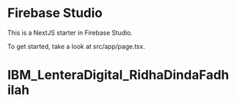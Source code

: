 # Firebase Studio

This is a NextJS starter in Firebase Studio.

To get started, take a look at src/app/page.tsx.
# IBM_LenteraDigital_RidhaDindaFadhilah
